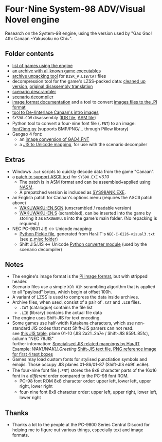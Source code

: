 # Four･Nine System-98 ADV/Visual Novel engine

Research on the System-98 engine, using the version used by "Gao Gao! 4th: Canaan ~Yakusoku no Chi~".

## Folder contents

- [list of games using the engine](game-list.md)
- [an archive with all known game executables](executables.7z)
- [archive unpacking tool](Unpack.py) for `DISK_#.LIB/CAT` files
- decompression tool for the game's LZSS-packed data: [cleaned up version](Decompress.py), [original disassembly translation](Decompress.py.bak)
- [scenario descrambler](ScenarioDecode.py)
- [scenario decompiler](ScenarioDecompile.py)
- [image format documentation](ImageFormat.txt) and a tool to convert [images files to the .PI format](Graphics2Pi.py)
- [tool to De-/Interlace Canaan's intro images](PrologueImgInterlace.py)
- `SYS98.COM` disassembly ([IDB file](SYS98.idb), [ASM file](SYS98.asm))
- Python tool to convert a four･nine font file (`.FNT`) to an image: [font2img.py](font2img.py) (supports BMP/PNG/... through Pillow library)
- Gaogao 4 font:
  - an [image conversion of GAO4.FNT](GAO4_FNT.PNG)
  - a [JIS to Unicode mapping](Gao4-Font.txt), for use with the scenario decompiler

## Extras

- Windows `.bat` scripts to quickly decode data from the game "Canaan".
- a [patch to support ASCII text](Sys98_ANK-patch.asm) for `SYS98.EXE` v3.10
  - The patch is in ASM format and can be assembled+applied using [NASM](https://www.nasm.us/).
  - A prepatched version is included as [SYS98ANK.EXE](SYS98ANK.EXE).
- an English patch for Canaan's options menu (requires the ASCII patch above)
  - [WAKUWAKU-EN.SCN](ExampleFiles/WAKUWAKU-EN.SCN) (unscrambled / readable version)
  - [WAKUWAKU-EN.S](ExampleFiles/WAKUWAKU-EN.S) (scrambled), can be inserted into the game by storing it as `WAKUWAKU.S` into the game's main folder. (No repacking is required.)
- NEC PC-9801 JIS ↔ Unicode mapping:
  - [Python Pickle file](NEC-C-6226-lut.pkl), generated from HarJIT's `NEC-C-6226-visual3.txt` (see [z\_misc folder](z_misc/README.md))
  - Shift JIS/JIS ↔ Unicode [Python converter module](nec_jis_conv.py) (used by the scenario decompiler)

## Notes

- The engine's image format is the [Pi image format](https://mooncore.eu/bunny/txt/pi-pic.htm), but with stripped header.
- Scenario files use a simple `XOR 01h` scrambling algorithm that is applied to all "payload" bytes, which begin at offset 100h.
- A variant of LZSS is used to compress the data inside archives.
- Archive files, when used, consist of a pair of `.CAT` and `.LIB` files.
  - `.CAT` (catalogue) contains the file list
  - `.LIB` (library) contains the actual file data
- The engine uses Shift-JIS for text encoding.
- Some games use half-width Katakana characters, which use non-standard JIS codes that most Shift-JIS parsers can not read.  
  see [this JIS table](https://harjit.moe/jistables2/jisplane1a.html), plane 01-10 (JIS 2a21..2a7e / Shift-JIS 859f..85fc), column "NEC 78JIS"  
  further information: [Specialised JIS related mappings by HarJIT](https://harjit.moe/jismappings.html)  
  Example: *WAKUWAKU\_Greeting* [Shift-JIS text file](ExampleFiles/WAKUWAKU_Greeting.txt), [PNG reference image for first 4 text boxes](ExampleFiles/WAKUWAKU_Greeting.png)
- Games may load custom fonts for stylised punctiation symbols and emojis.
  Those occupy JIS planes 01-86/01-87 (Shift-JIS eb9f..ec9e).
- The four･nine font file (`.FNT`) stores the 8x8 character parts of the 16x16 font in a *different* order compared to the PC-98 font ROM.
  - PC-98 font ROM 8x8 character order: upper left, lower left, upper right, lower right
  - four･nine font 8x8 character order: upper left, upper right, lower left, lower right

## Thanks

- Thanks a lot to the people at the PC-9800 Series Central Discord for helping me to figure out various things, especially text and image formats.
